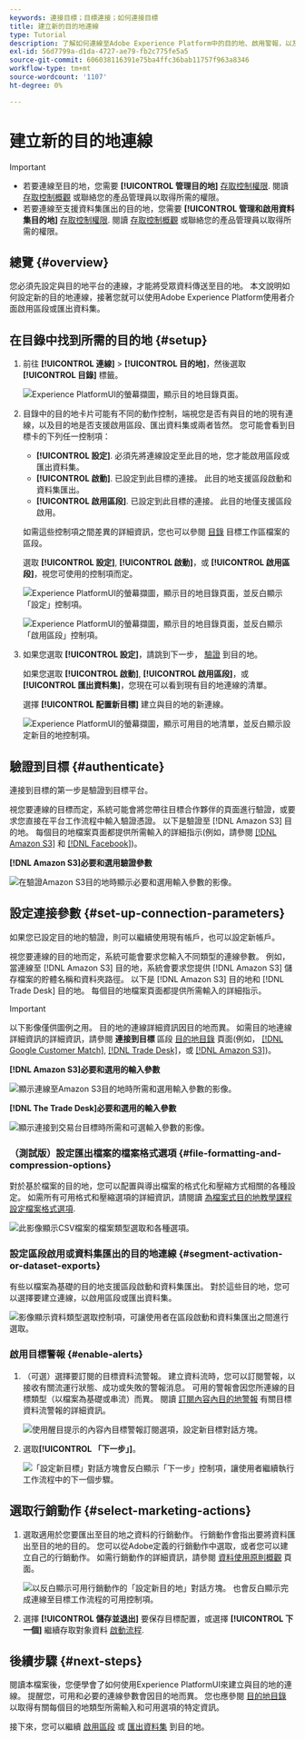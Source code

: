 ```yaml
---
keywords: 連接目標；目標連接；如何連接目標
title: 建立新的目的地連線
type: Tutorial
description: 了解如何連線至Adobe Experience Platform中的目的地、啟用警報，以及為已連線的目的地設定行銷動作。
exl-id: 56d7799a-d1da-4727-ae79-fb2c775fe5a5
source-git-commit: 606038116391e75ba4ffc36bab11757f963a8346
workflow-type: tm+mt
source-wordcount: '1107'
ht-degree: 0%

---
```


# 建立新的目的地連線

>[!IMPORTANT]
> 
>* 若要連線至目的地，您需要 **[!UICONTROL 管理目的地]** [存取控制權限](/help/access-control/home.md#permissions). 閱讀 [存取控制概觀](/help/access-control/ui/overview.md) 或聯絡您的產品管理員以取得所需的權限。
>* 若要連線至支援資料集匯出的目的地，您需要 **[!UICONTROL 管理和啟用資料集目的地]** [存取控制權限](/help/access-control/home.md#permissions). 閱讀 [存取控制概觀](/help/access-control/ui/overview.md) 或聯絡您的產品管理員以取得所需的權限。


## 總覽 {#overview}

您必須先設定與目的地平台的連線，才能將受眾資料傳送至目的地。 本文說明如何設定新的目的地連線，接著您就可以使用Adobe Experience Platform使用者介面啟用區段或匯出資料集。

## 在目錄中找到所需的目的地 {#setup}

1. 前往 **[!UICONTROL 連線]** > **[!UICONTROL 目的地]**，然後選取 **[!UICONTROL 目錄]** 標籤。

   ![Experience PlatformUI的螢幕擷圖，顯示目的地目錄頁面。](../assets/ui/connect-destinations/catalog.png)

2. 目錄中的目的地卡片可能有不同的動作控制，端視您是否有與目的地的現有連線，以及目的地是否支援啟用區段、匯出資料集或兩者皆然。 您可能會看到目標卡的下列任一控制項：

   * **[!UICONTROL 設定]**. 必須先將連線設定至此目的地，您才能啟用區段或匯出資料集。
   * **[!UICONTROL 啟動]**. 已設定到此目標的連接。 此目的地支援區段啟動和資料集匯出。
   * **[!UICONTROL 啟用區段]**. 已設定到此目標的連接。 此目的地僅支援區段啟用。

   如需這些控制項之間差異的詳細資訊，您也可以參閱 [目錄](../ui/destinations-workspace.md#catalog) 目標工作區檔案的區段。

   選取 **[!UICONTROL 設定]**, **[!UICONTROL 啟動]**，或 **[!UICONTROL 啟用區段]**，視您可使用的控制項而定。

   ![Experience PlatformUI的螢幕擷圖，顯示目的地目錄頁面，並反白顯示「設定」控制項。](../assets/ui/connect-destinations/set-up.png)

   ![Experience PlatformUI的螢幕擷圖，顯示目的地目錄頁面，並反白顯示「啟用區段」控制項。](../assets/ui/connect-destinations/activate-segments.png)

3. 如果您選取 **[!UICONTROL 設定]**，請跳到下一步， [驗證](#authenticate) 到目的地。

   如果您選取 **[!UICONTROL 啟動]**, **[!UICONTROL 啟用區段]**，或 **[!UICONTROL 匯出資料集]**，您現在可以看到現有目的地連線的清單。

   選擇 **[!UICONTROL 配置新目標]** 建立與目的地的新連線。

   ![Experience PlatformUI的螢幕擷圖，顯示可用目的地清單，並反白顯示設定新目的地控制項。](../assets/ui/connect-destinations/configure-new-destination.png)

## 驗證到目標 {#authenticate}

連接到目標的第一步是驗證到目標平台。

視您要連線的目標而定，系統可能會將您帶往目標合作夥伴的頁面進行驗證，或要求您直接在平台工作流程中輸入驗證憑證。 以下是驗證至 [!DNL Amazon S3] 目的地。 每個目的地檔案頁面都提供所需輸入的詳細指示(例如，請參閱 [[!DNL Amazon S3]](/help/destinations/catalog/cloud-storage/amazon-s3.md#authenticate) 和 [[!DNL Facebook]](/help/destinations/catalog/social/facebook.md#authenticate))。

**[!DNL Amazon S3]必要和選用驗證參數**

![在驗證Amazon S3目的地時顯示必要和選用輸入參數的影像。](../assets/ui/connect-destinations/authenticate-amazon-s3-example.png)

## 設定連接參數 {#set-up-connection-parameters}

如果您已設定目的地的驗證，則可以繼續使用現有帳戶，也可以設定新帳戶。

視您要連線的目的地而定，系統可能會要求您輸入不同類型的連線參數。 例如，當連線至 [!DNL Amazon S3] 目的地，系統會要求您提供 [!DNL Amazon S3] 儲存檔案的貯體名稱和資料夾路徑。 以下是 [!DNL Amazon S3] 目的地和 [!DNL Trade Desk] 目的地。 每個目的地檔案頁面都提供所需輸入的詳細指示。

>[!IMPORTANT]
>
>以下影像僅供圖例之用。 目的地的連線詳細資訊因目的地而異。 如需目的地連線詳細資訊的詳細資訊，請參閱 **連接到目標** 區段 [目的地目錄](../catalog/overview.md) 頁面(例如， [[!DNL Google Customer Match]](../catalog/advertising/google-customer-match.md#connect), [[!DNL Trade Desk]](/help/destinations/catalog/advertising/tradedesk.md#connect)，或 [[!DNL Amazon S3]](/help/destinations/catalog/cloud-storage/amazon-s3.md#destination-details))。

**[!DNL Amazon S3]必要和選用的輸入參數**

![顯示連線至Amazon S3目的地時所需和選用輸入參數的影像。](../assets/ui/connect-destinations/connect-destination-amazons3-example.png)

**[!DNL The Trade Desk]必要和選用的輸入參數**

![顯示連接到交易台目標時所需和可選輸入參數的影像。](../assets/ui/connect-destinations/connect-destination-trade-desk-example.png)

### （測試版）設定匯出檔案的檔案格式選項 {#file-formatting-and-compression-options}

對於基於檔案的目的地，您可以配置與導出檔案的格式化和壓縮方式相關的各種設定。 如需所有可用格式和壓縮選項的詳細資訊，請閱讀 [為檔案式目的地教學課程設定檔案格式選項](/help/destinations/ui/batch-destinations-file-formatting-options.md).

![此影像顯示CSV檔案的檔案類型選取和各種選項。](/help/destinations/assets/ui/connect-destinations/file-formatting-options.png)

### 設定區段啟用或資料集匯出的目的地連線 {#segment-activation-or-dataset-exports}

有些以檔案為基礎的目的地支援區段啟動和資料集匯出。 對於這些目的地，您可以選擇要建立連線，以啟用區段或匯出資料集。

![影像顯示資料類型選取控制項，可讓使用者在區段啟動和資料集匯出之間進行選取。](/help/destinations/assets/ui/connect-destinations/data-type-selection.png)

### 啟用目標警報 {#enable-alerts}

1. （可選）選擇要訂閱的目標資料流警報。 建立資料流時，您可以訂閱警報，以接收有關流運行狀態、成功或失敗的警報消息。 可用的警報會因您所連線的目標類型（以檔案為基礎或串流）而異。 閱讀 [訂閱內容內目的地警報](alerts.md) 有關目標資料流警報的詳細資訊。

   ![使用醒目提示的內容內目標警報訂閱選項，設定新目標對話方塊。](../assets/ui/connect-destinations/subscribe-to-alerts.png)

2. 選取&#x200B;**[!UICONTROL 「下一步」]**。

   ![「設定新目標」對話方塊會反白顯示「下一步」控制項，讓使用者繼續執行工作流程中的下一個步驟。](../assets/ui/connect-destinations/next.png)

## 選取行銷動作 {#select-marketing-actions}

1. 選取適用於您要匯出至目的地之資料的行銷動作。 行銷動作會指出要將資料匯出至目的地的目的。 您可以從Adobe定義的行銷動作中選取，或者您可以建立自己的行銷動作。 如需行銷動作的詳細資訊，請參閱 [資料使用原則概觀](../../data-governance/policies/overview.md) 頁面。

   ![以反白顯示可用行銷動作的「設定新目的地」對話方塊。 也會反白顯示完成連線至目標工作流程的可用控制項。](../assets/ui/connect-destinations/governance.png)

2. 選擇 **[!UICONTROL 儲存並退出]** 要保存目標配置，或選擇 **[!UICONTROL 下一個]** 繼續存取對象資料 [啟動流程](activation-overview.md).

## 後續步驟 {#next-steps}

閱讀本檔案後，您便學會了如何使用Experience PlatformUI來建立與目的地的連線。 提醒您，可用和必要的連線參數會因目的地而異。 您也應參閱 [目的地目錄](/help/destinations/catalog/overview.md) 以取得有關每個目的地類型所需輸入和可用選項的特定資訊。

接下來，您可以繼續 [啟用區段](/help/destinations/ui/activation-overview.md) 或 [匯出資料集](/help/destinations/ui/export-datasets.md) 到目的地。